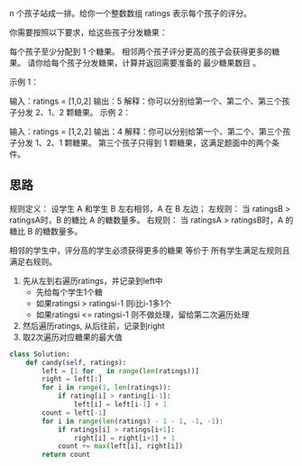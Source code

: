 n 个孩子站成一排。给你一个整数数组 ratings 表示每个孩子的评分。

你需要按照以下要求，给这些孩子分发糖果：

每个孩子至少分配到 1 个糖果。
相邻两个孩子评分更高的孩子会获得更多的糖果。
请你给每个孩子分发糖果，计算并返回需要准备的 最少糖果数目 。

 

示例 1：

输入：ratings = [1,0,2]
输出：5
解释：你可以分别给第一个、第二个、第三个孩子分发 2、1、2 颗糖果。
示例 2：

输入：ratings = [1,2,2]
输出：4
解释：你可以分别给第一个、第二个、第三个孩子分发 1、2、1 颗糖果。
     第三个孩子只得到 1 颗糖果，这满足题面中的两个条件。


## 思路
规则定义： 设学生 A 和学生 B 左右相邻，A 在 B 左边；
左规则： 当 ratingsB > ratingsA时，B 的糖比 A 的糖数量多。
右规则： 当 ratingsA > ratingsB时，A 的糖比 B 的糖数量多。   

相邻的学生中，评分高的学生必须获得更多的糖果 等价于 所有学生满足左规则且满足右规则。


1. 先从左到右遍历ratings，并记录到left中
    - 先给每个学生1个糖
    - 如果ratingsi > ratingsi-1 则i比i-1多1个
    - 如果ratingsi <= ratingsi-1 则不做处理，留给第二次遍历处理
2. 然后遍历ratings, 从后往前，记录到right
3. 取2次遍历对应糖果的最大值

```py
class Solution:
    def candy(self, ratings):
        left = [1 for _ in range(len(ratings))]
        right = left[:]
        for i in range(1, len(ratings)):
            if rating[i] > ranting[i-1]:
                left[i] = left[i-1] + 1
        count = left[-1]
        for i in range(len(ratings) - 1 - 1, -1, -1):
            if ratings[i] > ratings[i+1]:
                right[i] = right[i+1] + 1
            count += max(left[i], right[i])
        return count
```